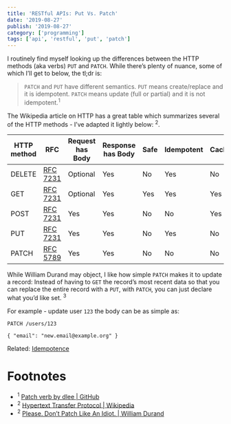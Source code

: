 ```yaml
---
title: 'RESTful APIs: Put Vs. Patch'
date: '2019-08-27'
publish: '2019-08-27'
category: ['programming']
tags: ['api', 'restful', 'put', 'patch']
---
```


I routinely find myself looking up the differences between the HTTP methods (aka verbs) `PUT` and `PATCH`. While there’s plenty of nuance, some of which I’ll get to below, the tl;dr is:

> `PATCH` and `PUT` have different semantics. `PUT` means create/replace and it is idempotent. `PATCH` means update (full or partial) and it is not idempotent.<sup>1</sup>

The Wikipedia article on HTTP has a great table which summarizes several of the HTTP methods - I’ve adapted it lightly below: <sup>2</sup>.

| HTTP method | RFC                                             | Request has Body | Response has Body | Safe | Idempotent | Cacheable |
| ----------- | ----------------------------------------------- | ---------------- | ----------------- | ---- | ---------- | --------- |
| DELETE      | [RFC 7231](https://tools.ietf.org/html/rfc7231) | Optional         | Yes               | No   | Yes        | No        |
| GET         | [RFC 7231](https://tools.ietf.org/html/rfc7231) | Optional         | Yes               | Yes  | Yes        | Yes       |
| POST        | [RFC 7231](https://tools.ietf.org/html/rfc7231) | Yes              | Yes               | No   | No         | Yes       |
| PUT         | [RFC 7231](https://tools.ietf.org/html/rfc7231) | Yes              | Yes               | No   | Yes        | No        |
| PATCH       | [RFC 5789](https://tools.ietf.org/html/rfc5789) | Yes              | Yes               | No   | No         | No        |

While William Durand may object, I like how simple `PATCH` makes it to update a record: Instead of having to `GET` the record’s most recent data so that you can replace the entire record with a `PUT`, with `PATCH`, you can just declare what you’d like set. <sup>3</sup>

For example - update user `123` the body can be as simple as:

```
PATCH /users/123

{ "email": "new.email@example.org" }
```

Related: [Idempotence](idempotent)

# Footnotes

-   <sup>1</sup> [Patch verb by dlee | GitHub](https://github.com/rails/rails/pull/505#issuecomment-3225622)
-   <sup>2</sup> [Hypertext Transfer Protocol | Wikipedia](https://en.wikipedia.org/wiki/Hypertext_Transfer_Protocol)
-   <sup>2</sup> [Please. Don’t Patch Like An Idiot. | William Durand](https://williamdurand.fr/2014/02/14/please-do-not-patch-like-an-idiot/)
